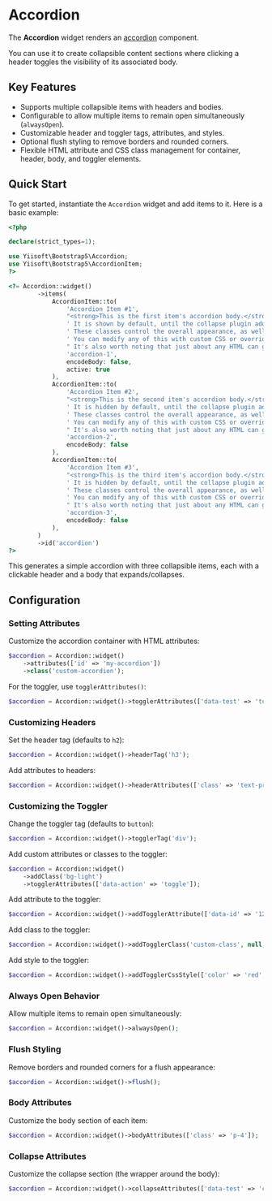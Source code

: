 # Accordion

The **Accordion** widget renders an [accordion](https://getbootstrap.com/docs/5.3/components/accordion/#example) component. 

You can use it to create collapsible content sections where clicking a header toggles the visibility of its associated
body. 

## Key Features
- Supports multiple collapsible items with headers and bodies.
- Configurable to allow multiple items to remain open simultaneously (`alwaysOpen`).
- Customizable header and toggler tags, attributes, and styles.
- Optional flush styling to remove borders and rounded corners.
- Flexible HTML attribute and CSS class management for container, header, body, and toggler elements.

## Quick Start
To get started, instantiate the `Accordion` widget and add items to it. Here is a basic example:

```php
<?php

declare(strict_types=1);

use Yiisoft\Bootstrap5\Accordion;
use Yiisoft\Bootstrap5\AccordionItem;
?>

<?= Accordion::widget()
        ->items(
            AccordionItem::to(
                'Accordion Item #1',
                "<strong>This is the first item's accordion body.</strong>" .
                ' It is shown by default, until the collapse plugin adds the appropriate classes that we use to style each element. ' .
                ' These classes control the overall appearance, as well as the showing and hiding via CSS transitions. ' .
                ' You can modify any of this with custom CSS or overriding our default variables. ' .
                " It's also worth noting that just about any HTML can go within the <code>.accordion-body</code>, though the transition does limit overflow.",
                'accordion-1',
                encodeBody: false,
                active: true
            ),
            AccordionItem::to(
                'Accordion Item #2',
                "<strong>This is the second item's accordion body.</strong>" .
                ' It is hidden by default, until the collapse plugin adds the appropriate classes that we use to style each element. ' .
                ' These classes control the overall appearance, as well as the showing and hiding via CSS transitions. ' .
                ' You can modify any of this with custom CSS or overriding our default variables. ' .
                " It's also worth noting that just about any HTML can go within the <code>.accordion-body</code>, though the transition does limit overflow.",
                'accordion-2',
                encodeBody: false
            ),
            AccordionItem::to(
                'Accordion Item #3',
                "<strong>This is the third item's accordion body.</strong>" .
                ' It is hidden by default, until the collapse plugin adds the appropriate classes that we use to style each element. ' .
                ' These classes control the overall appearance, as well as the showing and hiding via CSS transitions. ' .
                ' You can modify any of this with custom CSS or overriding our default variables. ' .
                " It's also worth noting that just about any HTML can go within the <code>.accordion-body</code>, though the transition does limit overflow.",
                'accordion-3',
                encodeBody: false
            ),
        )
        ->id('accordion')
?>
```

This generates a simple accordion with three collapsible items, each with a clickable header and a body that
expands/collapses.

## Configuration

### Setting Attributes
Customize the accordion container with HTML attributes:

```php
$accordion = Accordion::widget()
    ->attributes(['id' => 'my-accordion'])
    ->class('custom-accordion');
```

For the toggler, use `togglerAttributes()`:

```php
$accordion = Accordion::widget()->togglerAttributes(['data-test' => 'toggle']);
```

### Customizing Headers
Set the header tag (defaults to `h2`):

```php
$accordion = Accordion::widget()->headerTag('h3');
```

Add attributes to headers:

```php
$accordion = Accordion::widget()->headerAttributes(['class' => 'text-primary']);
```

### Customizing the Toggler
Change the toggler tag (defaults to `button`):

```php
$accordion = Accordion::widget()->togglerTag('div');
```

Add custom attributes or classes to the toggler:

```php
$accordion = Accordion::widget()
    ->addClass('bg-light')
    ->togglerAttributes(['data-action' => 'toggle']);
```

Add attribute to the toggler:

```php
$accordion = Accordion::widget()->addTogglerAttribute(['data-id' => '123']);
```

Add class to the toggler:

```php
$accordion = Accordion::widget()->addTogglerClass('custom-class', null, 'another-class', BackGroundColor::PRIMARY);
```

Add style to the toggler:

```php
$accordion = Accordion::widget()->addTogglerCssStyle(['color' => 'red', 'font-weight' => 'bold']);
```

### Always Open Behavior
Allow multiple items to remain open simultaneously:

```php
$accordion = Accordion::widget()->alwaysOpen();
```

### Flush Styling
Remove borders and rounded corners for a flush appearance:

```php
$accordion = Accordion::widget()->flush();
```

### Body Attributes
Customize the body section of each item:

```php
$accordion = Accordion::widget()->bodyAttributes(['class' => 'p-4']);
```

### Collapse Attributes
Customize the collapse section (the wrapper around the body):

```php
$accordion = Accordion::widget()->collapseAttributes(['data-test' => 'collapse']);
```
